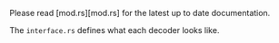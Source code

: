 Please read [mod.rs][mod.rs] for the latest up to date documentation.

The `interface.rs` defines what each decoder looks like.